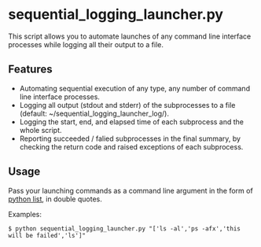 # sequential_logging_launcher.py

This script allows you to automate launches of any command line interface processes while logging all their output to a file.

## Features
- Automating sequential execution of any type, any number of command line interface processes.
- Logging all output (stdout and stderr) of the subprocesses to a file (default: ~/sequential_logging_launcher_log/).
- Logging the start, end, and elapsed time of each subprocess and the whole script.
- Reporting succeeded / falied subprocesses in the final summary, by checking the return code and raised exceptions of each subprocess.

## Usage
Pass your launching commands as a command line argument in the form of [python list](http://www.tutorialspoint.com/python/python_lists.htm), in double quotes.  

Examples:
```
$ python sequential_logging_launcher.py "['ls -al','ps -afx','this will be failed','ls']"
```
